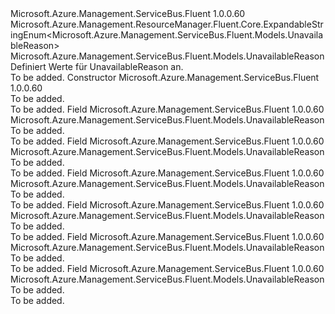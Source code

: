 <Type Name="UnavailableReason" FullName="Microsoft.Azure.Management.ServiceBus.Fluent.Models.UnavailableReason">
  <TypeSignature Language="C#" Value="public class UnavailableReason : Microsoft.Azure.Management.ResourceManager.Fluent.Core.ExpandableStringEnum&lt;Microsoft.Azure.Management.ServiceBus.Fluent.Models.UnavailableReason&gt;" />
  <TypeSignature Language="ILAsm" Value=".class public auto ansi beforefieldinit UnavailableReason extends Microsoft.Azure.Management.ResourceManager.Fluent.Core.ExpandableStringEnum`1&lt;class Microsoft.Azure.Management.ServiceBus.Fluent.Models.UnavailableReason&gt;" />
  <TypeSignature Language="DocId" Value="T:Microsoft.Azure.Management.ServiceBus.Fluent.Models.UnavailableReason" />
  <TypeSignature Language="VB.NET" Value="Public Class UnavailableReason&#xA;Inherits ExpandableStringEnum(Of UnavailableReason)" />
  <TypeSignature Language="F#" Value="type UnavailableReason = class&#xA;    inherit ExpandableStringEnum&lt;UnavailableReason&gt;" />
  <AssemblyInfo>
    <AssemblyName>Microsoft.Azure.Management.ServiceBus.Fluent</AssemblyName>
    <AssemblyVersion>1.0.0.60</AssemblyVersion>
  </AssemblyInfo>
  <Base>
    <BaseTypeName>Microsoft.Azure.Management.ResourceManager.Fluent.Core.ExpandableStringEnum&lt;Microsoft.Azure.Management.ServiceBus.Fluent.Models.UnavailableReason&gt;</BaseTypeName>
    <BaseTypeArguments>
      <BaseTypeArgument TypeParamName="!0">Microsoft.Azure.Management.ServiceBus.Fluent.Models.UnavailableReason</BaseTypeArgument>
    </BaseTypeArguments>
  </Base>
  <Interfaces />
  <Docs>
    <summary>
            Definiert Werte für UnavailableReason an.
            </summary>
    <remarks>To be added.</remarks>
  </Docs>
  <Members>
    <Member MemberName=".ctor">
      <MemberSignature Language="C#" Value="public UnavailableReason ();" />
      <MemberSignature Language="ILAsm" Value=".method public hidebysig specialname rtspecialname instance void .ctor() cil managed" />
      <MemberSignature Language="DocId" Value="M:Microsoft.Azure.Management.ServiceBus.Fluent.Models.UnavailableReason.#ctor" />
      <MemberSignature Language="VB.NET" Value="Public Sub New ()" />
      <MemberType>Constructor</MemberType>
      <AssemblyInfo>
        <AssemblyName>Microsoft.Azure.Management.ServiceBus.Fluent</AssemblyName>
        <AssemblyVersion>1.0.0.60</AssemblyVersion>
      </AssemblyInfo>
      <Parameters />
      <Docs>
        <summary>To be added.</summary>
        <remarks>To be added.</remarks>
      </Docs>
    </Member>
    <Member MemberName="InvalidName">
      <MemberSignature Language="C#" Value="public static readonly Microsoft.Azure.Management.ServiceBus.Fluent.Models.UnavailableReason InvalidName;" />
      <MemberSignature Language="ILAsm" Value=".field public static initonly class Microsoft.Azure.Management.ServiceBus.Fluent.Models.UnavailableReason InvalidName" />
      <MemberSignature Language="DocId" Value="F:Microsoft.Azure.Management.ServiceBus.Fluent.Models.UnavailableReason.InvalidName" />
      <MemberSignature Language="VB.NET" Value="Public Shared ReadOnly InvalidName As UnavailableReason " />
      <MemberSignature Language="F#" Value=" staticval mutable InvalidName : Microsoft.Azure.Management.ServiceBus.Fluent.Models.UnavailableReason" Usage="Microsoft.Azure.Management.ServiceBus.Fluent.Models.UnavailableReason.InvalidName" />
      <MemberType>Field</MemberType>
      <AssemblyInfo>
        <AssemblyName>Microsoft.Azure.Management.ServiceBus.Fluent</AssemblyName>
        <AssemblyVersion>1.0.0.60</AssemblyVersion>
      </AssemblyInfo>
      <ReturnValue>
        <ReturnType>Microsoft.Azure.Management.ServiceBus.Fluent.Models.UnavailableReason</ReturnType>
      </ReturnValue>
      <Docs>
        <summary>To be added.</summary>
        <remarks>To be added.</remarks>
      </Docs>
    </Member>
    <Member MemberName="NameInLockdown">
      <MemberSignature Language="C#" Value="public static readonly Microsoft.Azure.Management.ServiceBus.Fluent.Models.UnavailableReason NameInLockdown;" />
      <MemberSignature Language="ILAsm" Value=".field public static initonly class Microsoft.Azure.Management.ServiceBus.Fluent.Models.UnavailableReason NameInLockdown" />
      <MemberSignature Language="DocId" Value="F:Microsoft.Azure.Management.ServiceBus.Fluent.Models.UnavailableReason.NameInLockdown" />
      <MemberSignature Language="VB.NET" Value="Public Shared ReadOnly NameInLockdown As UnavailableReason " />
      <MemberSignature Language="F#" Value=" staticval mutable NameInLockdown : Microsoft.Azure.Management.ServiceBus.Fluent.Models.UnavailableReason" Usage="Microsoft.Azure.Management.ServiceBus.Fluent.Models.UnavailableReason.NameInLockdown" />
      <MemberType>Field</MemberType>
      <AssemblyInfo>
        <AssemblyName>Microsoft.Azure.Management.ServiceBus.Fluent</AssemblyName>
        <AssemblyVersion>1.0.0.60</AssemblyVersion>
      </AssemblyInfo>
      <ReturnValue>
        <ReturnType>Microsoft.Azure.Management.ServiceBus.Fluent.Models.UnavailableReason</ReturnType>
      </ReturnValue>
      <Docs>
        <summary>To be added.</summary>
        <remarks>To be added.</remarks>
      </Docs>
    </Member>
    <Member MemberName="NameInUse">
      <MemberSignature Language="C#" Value="public static readonly Microsoft.Azure.Management.ServiceBus.Fluent.Models.UnavailableReason NameInUse;" />
      <MemberSignature Language="ILAsm" Value=".field public static initonly class Microsoft.Azure.Management.ServiceBus.Fluent.Models.UnavailableReason NameInUse" />
      <MemberSignature Language="DocId" Value="F:Microsoft.Azure.Management.ServiceBus.Fluent.Models.UnavailableReason.NameInUse" />
      <MemberSignature Language="VB.NET" Value="Public Shared ReadOnly NameInUse As UnavailableReason " />
      <MemberSignature Language="F#" Value=" staticval mutable NameInUse : Microsoft.Azure.Management.ServiceBus.Fluent.Models.UnavailableReason" Usage="Microsoft.Azure.Management.ServiceBus.Fluent.Models.UnavailableReason.NameInUse" />
      <MemberType>Field</MemberType>
      <AssemblyInfo>
        <AssemblyName>Microsoft.Azure.Management.ServiceBus.Fluent</AssemblyName>
        <AssemblyVersion>1.0.0.60</AssemblyVersion>
      </AssemblyInfo>
      <ReturnValue>
        <ReturnType>Microsoft.Azure.Management.ServiceBus.Fluent.Models.UnavailableReason</ReturnType>
      </ReturnValue>
      <Docs>
        <summary>To be added.</summary>
        <remarks>To be added.</remarks>
      </Docs>
    </Member>
    <Member MemberName="None">
      <MemberSignature Language="C#" Value="public static readonly Microsoft.Azure.Management.ServiceBus.Fluent.Models.UnavailableReason None;" />
      <MemberSignature Language="ILAsm" Value=".field public static initonly class Microsoft.Azure.Management.ServiceBus.Fluent.Models.UnavailableReason None" />
      <MemberSignature Language="DocId" Value="F:Microsoft.Azure.Management.ServiceBus.Fluent.Models.UnavailableReason.None" />
      <MemberSignature Language="VB.NET" Value="Public Shared ReadOnly None As UnavailableReason " />
      <MemberSignature Language="F#" Value=" staticval mutable None : Microsoft.Azure.Management.ServiceBus.Fluent.Models.UnavailableReason" Usage="Microsoft.Azure.Management.ServiceBus.Fluent.Models.UnavailableReason.None" />
      <MemberType>Field</MemberType>
      <AssemblyInfo>
        <AssemblyName>Microsoft.Azure.Management.ServiceBus.Fluent</AssemblyName>
        <AssemblyVersion>1.0.0.60</AssemblyVersion>
      </AssemblyInfo>
      <ReturnValue>
        <ReturnType>Microsoft.Azure.Management.ServiceBus.Fluent.Models.UnavailableReason</ReturnType>
      </ReturnValue>
      <Docs>
        <summary>To be added.</summary>
        <remarks>To be added.</remarks>
      </Docs>
    </Member>
    <Member MemberName="SubscriptionIsDisabled">
      <MemberSignature Language="C#" Value="public static readonly Microsoft.Azure.Management.ServiceBus.Fluent.Models.UnavailableReason SubscriptionIsDisabled;" />
      <MemberSignature Language="ILAsm" Value=".field public static initonly class Microsoft.Azure.Management.ServiceBus.Fluent.Models.UnavailableReason SubscriptionIsDisabled" />
      <MemberSignature Language="DocId" Value="F:Microsoft.Azure.Management.ServiceBus.Fluent.Models.UnavailableReason.SubscriptionIsDisabled" />
      <MemberSignature Language="VB.NET" Value="Public Shared ReadOnly SubscriptionIsDisabled As UnavailableReason " />
      <MemberSignature Language="F#" Value=" staticval mutable SubscriptionIsDisabled : Microsoft.Azure.Management.ServiceBus.Fluent.Models.UnavailableReason" Usage="Microsoft.Azure.Management.ServiceBus.Fluent.Models.UnavailableReason.SubscriptionIsDisabled" />
      <MemberType>Field</MemberType>
      <AssemblyInfo>
        <AssemblyName>Microsoft.Azure.Management.ServiceBus.Fluent</AssemblyName>
        <AssemblyVersion>1.0.0.60</AssemblyVersion>
      </AssemblyInfo>
      <ReturnValue>
        <ReturnType>Microsoft.Azure.Management.ServiceBus.Fluent.Models.UnavailableReason</ReturnType>
      </ReturnValue>
      <Docs>
        <summary>To be added.</summary>
        <remarks>To be added.</remarks>
      </Docs>
    </Member>
    <Member MemberName="TooManyNamespaceInCurrentSubscription">
      <MemberSignature Language="C#" Value="public static readonly Microsoft.Azure.Management.ServiceBus.Fluent.Models.UnavailableReason TooManyNamespaceInCurrentSubscription;" />
      <MemberSignature Language="ILAsm" Value=".field public static initonly class Microsoft.Azure.Management.ServiceBus.Fluent.Models.UnavailableReason TooManyNamespaceInCurrentSubscription" />
      <MemberSignature Language="DocId" Value="F:Microsoft.Azure.Management.ServiceBus.Fluent.Models.UnavailableReason.TooManyNamespaceInCurrentSubscription" />
      <MemberSignature Language="VB.NET" Value="Public Shared ReadOnly TooManyNamespaceInCurrentSubscription As UnavailableReason " />
      <MemberSignature Language="F#" Value=" staticval mutable TooManyNamespaceInCurrentSubscription : Microsoft.Azure.Management.ServiceBus.Fluent.Models.UnavailableReason" Usage="Microsoft.Azure.Management.ServiceBus.Fluent.Models.UnavailableReason.TooManyNamespaceInCurrentSubscription" />
      <MemberType>Field</MemberType>
      <AssemblyInfo>
        <AssemblyName>Microsoft.Azure.Management.ServiceBus.Fluent</AssemblyName>
        <AssemblyVersion>1.0.0.60</AssemblyVersion>
      </AssemblyInfo>
      <ReturnValue>
        <ReturnType>Microsoft.Azure.Management.ServiceBus.Fluent.Models.UnavailableReason</ReturnType>
      </ReturnValue>
      <Docs>
        <summary>To be added.</summary>
        <remarks>To be added.</remarks>
      </Docs>
    </Member>
  </Members>
</Type>